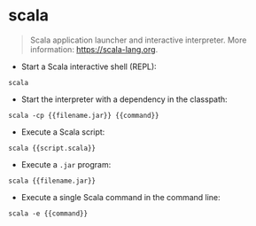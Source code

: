 # scala

> Scala application launcher and interactive interpreter.
> More information: <https://scala-lang.org>.

- Start a Scala interactive shell (REPL):

`scala`

- Start the interpreter with a dependency in the classpath:

`scala -cp {{filename.jar}} {{command}}`

- Execute a Scala script:

`scala {{script.scala}}`

- Execute a `.jar` program:

`scala {{filename.jar}}`

- Execute a single Scala command in the command line:

`scala -e {{command}}`
